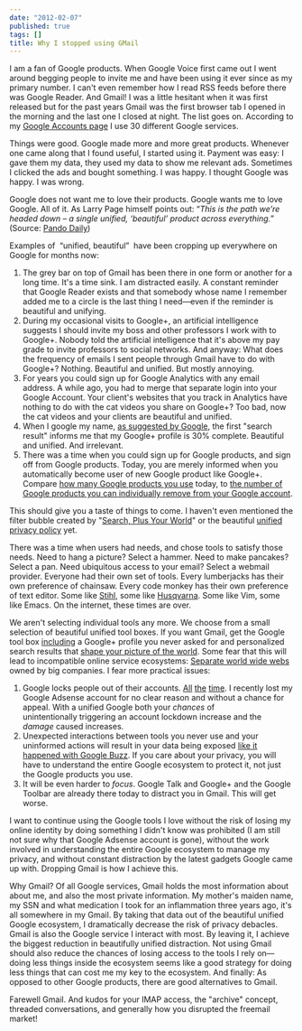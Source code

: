 ```yaml
---
date: "2012-02-07"
published: true
tags: []
title: Why I stopped using GMail
---
```


<p>I am a fan of Google products. When Google Voice first came out I went around begging people to invite me and have been using it ever since as my primary number. I can't even remember how I read RSS feeds before there was Google Reader. And Gmail! I was a little hesitant when it was first released but for the past years Gmail was the first browser tab I opened in the morning and the last one I closed at night. The list goes on. According to my <a href="https://www.google.com/settings/products">Google Accounts page</a> I use 30 different Google services.</p>
<p>Things were good. Google made more and more great products. Whenever one came along that I found useful, I started using it. Payment was easy: I gave them my data, they used my data to show me relevant ads. Sometimes I clicked the ads and bought something. I was happy. I thought Google was happy. I was wrong.</p>
<p>Google does not want me to love their products. Google wants me to love Google. All of it. As Larry Page himself points out:&nbsp;&ldquo;<em>This is&nbsp;the path we&rsquo;re headed down &ndash; a single unified, &lsquo;beautiful&rsquo; product&nbsp;across everything.</em>&rdquo; (Source: <a href="http://pandodaily.com/2012/01/24/larry-page-to-googlers-if-you-dont-get-spyw-work-somewhere-else/">Pando Daily</a>)</p>
<p>Examples of&nbsp; &ldquo;unified, beautiful&rdquo;&nbsp;&nbsp;have been cropping up everywhere on Google for months now:</p>
<ol>
<li>The grey bar on top of Gmail has been there in one form or another for a long time. It's a time sink. I am distracted easily. A constant reminder that Google Reader exists and that somebody whose name I remember added me to a circle is the last thing I need&mdash;even if the reminder is beautiful and unifying.</li>
<li>During my occasional visits to Google+, an artificial intelligence suggests I should invite my boss and other professors I work with to Google+. Nobody told the artificial intelligence that it's above my pay grade to invite professors to social networks. And anyway: What does the frequency of emails I sent people through Gmail have to do with Google+? Nothing. Beautiful and unified. But mostly annoying.</li>
<li>For years you could sign up for Google Analytics with any email address. A while ago, you had to merge that separate login into your Google Account. Your client's websites that you track in Analytics have nothing to do with the cat videos you share on Google+? Too bad, now the cat videos and your clients are beautiful and unified.&nbsp;</li>
<li>When I google my name, <a href="http://support.google.com/accounts/bin/answer.py?hl=en&amp;answer=1228138">as suggested by Google</a>, the first "search result" informs me that my Google+ profile is 30% complete. Beautiful and unified. And irrelevant.&nbsp;</li>
<li>There was a time when you could sign up for Google products, and sign off from Google products. Today, you are merely informed when you automatically become user of new Google product like Google+. Compare <a href="https://www.google.com/settings/products">how many Google products you use</a> today, to <a href="https://accounts.google.com/b/0/EditServices">the number of Google products you can individually remove from your Google account</a>.</li>
</ol>
<p>This should give you a taste of things to come. I haven't even mentioned the filter bubble created by "<a href="http://www.google.com/insidesearch/plus.html">Search, Plus Your World</a>" or the beautiful <a href="http://www.google.com/policies/">unified privacy policy</a> yet.</p>
<p>There was a time when users had needs, and chose tools to satisfy those needs. Need to hang a picture? Select a hammer. Need to make pancakes? Select a pan. Need&nbsp;ubiquitous&nbsp;access to your email? Select a webmail provider. Everyone had their own set of tools. Every lumberjacks has their own preference of chainsaw. Every code monkey has their own preference of text editor. Some like <a href="http://www.stihl.com/">Stihl</a>, some like <a href="http://www.husqvarna.com/us/">Husqvarna</a>. Some like Vim, some like Emacs.&nbsp;On the internet, these times are over.</p>
<p>We aren't selecting individual tools any more. We choose from a small selection of beautiful unified tool boxes. If you want Gmail, get the Google tool box <a href="http://googlesystem.blogspot.com/2012/01/new-google-accounts-require-gmail-and.html">including</a> a Google+ profile you never asked for and personalized search results that <a href="http://www.ted.com/talks/eli_pariser_beware_online_filter_bubbles.html">shape your picture of the world</a>.&nbsp;Some fear that this will lead to incompatible online service ecosystems:&nbsp;<a href="http://www.lrb.co.uk/blog/2012/01/31/daniel-soar/world-wide-webs/">Separate world wide webs</a> owned by big companies. I fear more practical issues:</p>
<ol>
<li>Google locks people out of their accounts. <a href="http://getsatisfaction.com/google/topics/google_disabled_my_18_month_old_gmail_account_no_reasons_given_appears_to_not_care">All</a>&nbsp;<a href="http://googlesystem.blogspot.com/2007/04/batch-of-gmail-accounts-accidentally.html">the</a>&nbsp;<a href="http://www.google.ad/support/forum/p/gmail/thread?tid=7c674fb7c8dd0351&amp;hl=en">time</a>. I recently lost my Google Adsense account for no clear reason and without a chance for appeal. With a unified Google both your <em>chances</em> of unintentionally&nbsp;triggering an account lockdown increase and the <em>damage</em> caused increases.</li>
<li>Unexpected interactions between tools you never use and your uninformed actions will result in your data being exposed&nbsp;<a href="http://www.pcworld.com/article/189081/google_buzz_criticized_for_disclosing_gmail_contacts.html">like it happened with Google Buzz</a>. If you care about your privacy, you will have to understand the entire Google ecosystem to protect it, not just the Google products you use.</li>
<li>It will be even harder to <em>focus</em>. Google Talk and Google+ and the Google Toolbar are already there today to distract you in Gmail. This will get worse.</li>
</ol>
<p>I want to continue using the Google tools I love without the risk of losing my online identity by doing something I didn't know was prohibited (I am still not sure why that Google Adsense account is gone), without&nbsp;the work involved in understanding the entire Google ecosystem to manage my privacy, and without constant distraction by the latest gadgets Google came up with. Dropping Gmail is how I achieve this.&nbsp;</p>
<p>Why Gmail? Of all Google services, Gmail holds the most information about about me, and also the most private information. My mother's maiden name, my SSN and what medication I took for an inflammation three years ago, it's all somewhere in my Gmail. By taking that data out of the beautiful unified Google ecosystem, I dramatically decrease the risk of privacy debacles. Gmail is also the Google service I interact with most. By leaving it, I achieve the biggest reduction in beautifully unified distraction. Not using Gmail should also reduce the chances of losing access to the tools I rely on&mdash;doing less things inside the ecosystem seems like a good strategy for doing less things that can cost me my key to the ecosystem. And finally: As opposed to other Google products, there are good alternatives to Gmail.&nbsp;</p>
<p>Farewell Gmail. And kudos for your IMAP access, the "archive" concept, threaded conversations, and generally how you disrupted the freemail market!</p>
